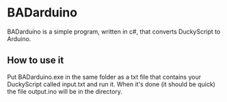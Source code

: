 # BADarduino
BADarduino is a simple program, written in c#, that converts DuckyScript to Arduino.

## How to use it
Put BADarduino.exe in the same folder as a txt file that contains your DuckyScript called input.txt and run it.
When it's done (it should be quick) the file output.ino will be in the directory.
